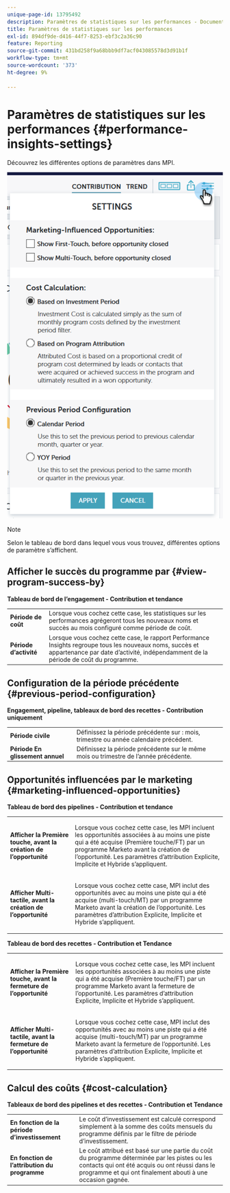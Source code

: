 ```yaml
---
unique-page-id: 13795492
description: Paramètres de statistiques sur les performances - Documents Marketo - Documentation du produit
title: Paramètres de statistiques sur les performances
exl-id: 894df9de-d416-44f7-8253-ebf3c2a36c90
feature: Reporting
source-git-commit: 431bd258f9a68bbb9df7acf043085578d3d91b1f
workflow-type: tm+mt
source-wordcount: '373'
ht-degree: 9%

---
```


# Paramètres de statistiques sur les performances {#performance-insights-settings}

Découvrez les différentes options de paramètres dans MPI.

![](assets/1-3.png)

>[!NOTE]
>
>Selon le tableau de bord dans lequel vous vous trouvez, différentes options de paramètre s’affichent.

## Afficher le succès du programme par {#view-program-success-by}

**Tableau de bord de l’engagement - Contribution et tendance**

<table> 
 <tbody> 
  <tr> 
   <td><strong>Période de coût</strong></td> 
   <td>Lorsque vous cochez cette case, les statistiques sur les performances agrégeront tous les nouveaux noms et succès au mois configuré comme période de coût.</td> 
  </tr> 
  <tr> 
   <td><strong>Période d’activité</strong></td> 
   <td>Lorsque vous cochez cette case, le rapport Performance Insights regroupe tous les nouveaux noms, succès et appartenance par date d’activité, indépendamment de la période de coût du programme.</td> 
  </tr> 
 </tbody> 
</table>

## Configuration de la période précédente {#previous-period-configuration}

**Engagement, pipeline, tableaux de bord des recettes - Contribution uniquement**

<table> 
 <tbody> 
  <tr> 
   <td><strong>Période civile</strong></td> 
   <td>Définissez la période précédente sur : mois, trimestre ou année calendaire précédent.</td> 
  </tr> 
  <tr> 
   <td><strong>Période En glissement annuel</strong></td> 
   <td>Définissez la période précédente sur le même mois ou trimestre de l’année précédente.</td> 
  </tr> 
 </tbody> 
</table>

## Opportunités influencées par le marketing {#marketing-influenced-opportunities}

**Tableau de bord des pipelines - Contribution et tendance**

<table> 
 <tbody> 
  <tr> 
   <td><strong>Afficher la Première touche, avant la création de l’opportunité</strong></td> 
   <td><p>Lorsque vous cochez cette case, les MPI incluent les opportunités associées à au moins une piste qui a été acquise (Première touche/FT) par un programme Marketo avant la création de l’opportunité. Les paramètres d’attribution Explicite, Implicite et Hybride s’appliquent.</p></td> 
  </tr> 
  <tr> 
   <td><strong>Afficher Multi-tactile, avant la création de l’opportunité</strong></td> 
   <td><p>Lorsque vous cochez cette case, MPI inclut des opportunités avec au moins une piste qui a été acquise (multi-touch/MT) par un programme Marketo avant la création de l’opportunité. Les paramètres d’attribution Explicite, Implicite et Hybride s’appliquent.</p></td> 
  </tr> 
 </tbody> 
</table>

**Tableau de bord des recettes - Contribution et Tendance**

<table> 
 <tbody> 
  <tr> 
   <td><strong>Afficher la Première touche, avant la fermeture de l’opportunité</strong></td> 
   <td><p>Lorsque vous cochez cette case, les MPI incluent les opportunités associées à au moins une piste qui a été acquise (Première touche/FT) par un programme Marketo avant la fermeture de l’opportunité. Les paramètres d’attribution Explicite, Implicite et Hybride s’appliquent.</p></td> 
  </tr> 
  <tr> 
   <td><strong>Afficher Multi-tactile, avant la fermeture de l’opportunité</strong></td> 
   <td><p>Lorsque vous cochez cette case, MPI inclut des opportunités avec au moins une piste qui a été acquise (multi-touch/MT) par un programme Marketo avant la fermeture de l’opportunité. Les paramètres d’attribution Explicite, Implicite et Hybride s’appliquent.</p></td> 
  </tr> 
 </tbody> 
</table>

## Calcul des coûts {#cost-calculation}

**Tableaux de bord des pipelines et des recettes - Contribution et Tendance**

<table> 
 <tbody> 
  <tr> 
   <td><strong>En fonction de la période d’investissement</strong></td> 
   <td>Le coût d’investissement est calculé correspond simplement à la somme des coûts mensuels du programme définis par le filtre de période d’investissement.</td> 
  </tr> 
  <tr> 
   <td><strong>En fonction de l’attribution du programme</strong></td> 
   <td>Le coût attribué est basé sur une partie du coût du programme déterminée par les pistes ou les contacts qui ont été acquis ou ont réussi dans le programme et qui ont finalement abouti à une occasion gagnée.</td> 
  </tr> 
 </tbody> 
</table>
